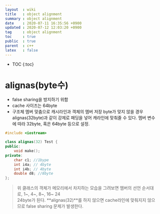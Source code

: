 ```yaml
---
layout  : wiki
title   : object alignment
summary : object alignment
date    : 2020-07-11 16:35:56 +0900
updated : 2020-07-12 12:03:20 +0900
tag     : object alignment
toc     : true
public  : true
parent  : c++
latex   : false
---
```

* TOC
{:toc}

# alignas(byte수)
* false sharing을 방지하기 위함
* cache 사이즈는 64byte
* 구조체 멤버 맞춤으로 캐시라인과 객체의 멤버 저장 byte가 맞지 않을 경우 alignas(32byte)과 같이 강제로 패딩을 넣어 캐라인에 맞춰줄 수 있다. 멤버 변수에 따라 32byte, 혹은 64byte 등으로 설정.

```c++
#include <iostream>

class alignas(32) Test {
public:
	void make();
private:
	char c1; //1bype
	int i4a; // 4byte
	int i4b; // 4byte
	double d8; //8byte
};
```
> 위 클래스의 객체가 메모리에서 차지하는 모습을 그려보면 멤버의 선언 순서대로,
> 1~, 4~, 8~, 16~ 24  
> 24byte가 된다. **alignas(32)**를 하지 않으면 cache라인에 맞춰지지 않으므로 false sharing 문제가 발생한다. 
